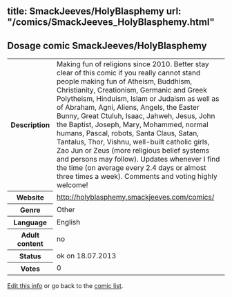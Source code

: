 title: SmackJeeves/HolyBlasphemy
url: "/comics/SmackJeeves_HolyBlasphemy.html"
---
Dosage comic SmackJeeves/HolyBlasphemy
-----------------------------------------

<p id="msg"></p>
<script type="text/javascript">
if (window.location.search === '?edit_info_mail=sent_ok') {
  var elem = document.getElementById("msg");
  elem.innerHTML = 'Edited information sucessfully sent for review, which is usually done daily. Thanks!';
  elem.className = 'ok';
}
</script>
<table class="comicinfo">
<tr>
<th>Description</th><td>Making fun of religions since 2010. Better stay clear of this comic if you really cannot stand people making fun of Atheism, Buddhism, Christianity, Creationism, Germanic and Greek Polytheism, Hinduism, Islam or Judaism as well as of Abraham, Agni, Aliens, Angels, the Easter Bunny, Great Ctuluh, Isaac, Jahweh, Jesus, John the Baptist, Joseph, Mary, Mohammed, normal humans, Pascal, robots, Santa Claus, Satan, Tantalus, Thor, Vishnu, well-built catholic girls, Zao Jun or Zeus (more religious belief systems and persons may follow). Updates whenever I find the time (on average every 2.4 days or almost three times a week). Comments and voting highly welcome!</td>
</tr>
<tr>
<th>Website</th><td><a href="http://holyblasphemy.smackjeeves.com/comics/">http://holyblasphemy.smackjeeves.com/comics/</a></td>
</tr>
<tr>
<th>Genre</th><td>Other</td>
</tr>
<tr>
<th>Language</th><td>English</td>
</tr>
<tr>
<th>Adult content</th><td>no</td>
</tr>
<tr>
<th>Status</th><td>ok on 18.07.2013</td>
</tr>
<tr>
<th>Votes</th><td>0</td>
</tr>
</table>

[Edit this info](SmackJeeves_HolyBlasphemy_edit.html) or go back to the [comic list](../comic-index.html).
